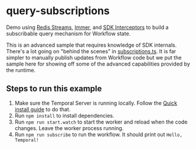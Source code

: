 # query-subscriptions

Demo using [Redis Streams](https://redis.io/topics/streams-intro), [Immer](https://github.com/immerjs/immer),
and [SDK Interceptors](https://docs.temporal.io/docs/node/interceptors) to build a subscribable query mechanism for Workflow state.

This is an advanced sample that requires knowledge of SDK internals. There's a lot going on "behind the scenes" in [subscriptions.ts](./src/workflows/subscriptions.ts).
It is far simpler to manually publish updates from Workflow code but we put the sample here for showing off some of the advanced capabilities provided by the runtime.

## Steps to run this example

1. Make sure the Temporal Server is running locally. Follow the [Quick install guide](https://docs.temporal.io/docs/server/quick-install) to do that.
1. Run `npm install` to install dependencies.
1. Run `npm run start.watch` to start the worker and reload when the code changes. Leave the worker process running.
1. Run `npm run subscribe` to run the workflow. It should print out `Hello, Temporal!`
